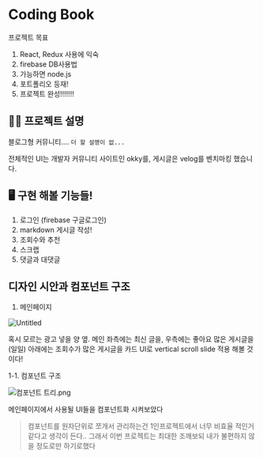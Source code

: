 # Coding Book

프로젝트 목표

1. React, Redux 사용에 익숙
2. firebase DB사용법
3. 가능하면 node.js
4. 포트폴리오 등재!
5. 프로젝트 완성!!!!!!!

## ✍🏻 프로젝트 설명

블로그형 커뮤니티…. `더 할 설명이 없...`

전체적인 UI는 개발자 커뮤니티 사이트인 okky를, 게시글은 velog를 벤치마킹 했습니다. 

## 🖥️ 구현 해볼 기능들!

1. 로그인 (firebase 구글로그인)
2. markdown 게시글 작성!
3. 조회수와 추천
4. 스크랩
5. 댓글과 대댓글

## 디자인 시안과 컴포넌트 구조

1. 메인페이지

![Untitled](https://s3-us-west-2.amazonaws.com/secure.notion-static.com/7dd1d452-2063-4e1d-a81e-64cd812f6779/Untitled.png)

혹시 모르는 광고 넣을 양 옆.
메인 좌측에는 최신 글을, 우측에는 좋아요 많은 게시글을 (일일)
아래에는 조회수가 많은 게시글을 카드 UI로 vertical scroll slide 적용 해볼 것이다!

 1-1. 컴포넌트 구조

![컴포넌트 트리.png](https://s3-us-west-2.amazonaws.com/secure.notion-static.com/151f3e43-5f1b-47be-8b4e-82f0c05dbee4/%EC%BB%B4%ED%8F%AC%EB%84%8C%ED%8A%B8_%ED%8A%B8%EB%A6%AC.png)

메인페이지에서 사용될 UI들을 컴포넌트화 시켜보았다

> 컴포넌트를 원자단위로 쪼개서 관리하는건 1인프로젝트에서 너무 비효율 적인거 같다고 생각이 든다..
그래서 이번 프로젝트는 최대한 조깨보되 내가 불편하지 않을 정도로만 하기로했다
>
